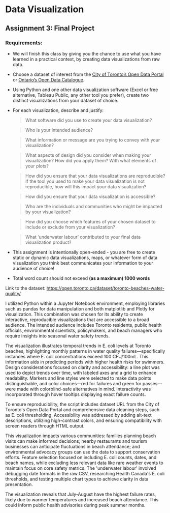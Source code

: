 # Data Visualization

## Assignment 3: Final Project

### Requirements:
- We will finish this class by giving you the chance to use what you have learned in a practical context, by creating data visualizations from raw data. 
- Choose a dataset of interest from the [City of Toronto’s Open Data Portal](https://www.toronto.ca/city-government/data-research-maps/open-data/) or [Ontario’s Open Data Catalogue](https://data.ontario.ca/). 
- Using Python and one other data visualization software (Excel or free alternative, Tableau Public, any other tool you prefer), create two distinct visualizations from your dataset of choice.  
- For each visualization, describe and justify: 
    > What software did you use to create your data visualization?

    > Who is your intended audience? 
    
    > What information or message are you trying to convey with your visualization? 
    
    > What aspects of design did you consider when making your visualization? How did you apply them? With what elements of your plots? 
    
    > How did you ensure that your data visualizations are reproducible? If the tool you used to make your data visualization is not reproducible, how will this impact your data visualization? 
    
    > How did you ensure that your data visualization is accessible?  
    
    > Who are the individuals and communities who might be impacted by your visualization?  
    
    > How did you choose which features of your chosen dataset to include or exclude from your visualization? 
    
    > What ‘underwater labour’ contributed to your final data visualization product?

- This assignment is intentionally open-ended - you are free to create static or dynamic data visualizations, maps, or whatever form of data visualization you think best communicates your information to your audience of choice! 
- Total word count should not exceed **(as a maximum) 1000 words** 
 

Link to the dataset: https://open.toronto.ca/dataset/toronto-beaches-water-quality/

I utilized Python within a Jupyter Notebook environment, employing libraries such as pandas for data manipulation and both matplotlib and Plotly for visualization. This combination was chosen for its ability to create interactive, reproducible visualizations that are accessible to a broad audience. The intended audience includes Toronto residents, public health officials, environmental scientists, policymakers, and beach managers who require insights into seasonal water safety trends.

The visualization illustrates temporal trends in E. coli levels at Toronto beaches, highlighting monthly patterns in water quality failures—specifically instances where E. coli concentrations exceed 100 CFU/100mL. This information aids in predicting periods with higher health risks for swimmers. Design considerations focused on clarity and accessibility: a line plot was used to depict trends over time, with labeled axes and a grid to enhance readability. Markers and line styles were selected to make data points distinguishable, and color choices—red for failures and green for passes—were made with colorblind-safe alternatives in mind. Interactivity was incorporated through hover tooltips displaying exact failure counts.

To ensure reproducibility, the script includes dataset URL from the City of Toronto's Open Data Portal and comprehensive data cleaning steps, such as E. coli thresholding. Accessibility was addressed by adding alt-text descriptions, utilizing high-contrast colors, and ensuring compatibility with screen readers through HTML output.

This visualization impacts various communities: families planning beach visits can make informed decisions; nearby restaurants and tourism businesses can anticipate fluctuations in beach attendance; and environmental advocacy groups can use the data to support conservation efforts. Feature selection focused on including E. coli counts, dates, and beach names, while excluding less relevant data like rare weather events to maintain focus on core safety metrics. The 'underwater labour' involved debugging date formats in the raw CSV, researching Health Canada's E. coli thresholds, and testing multiple chart types to achieve clarity in data presentation.

The visualization reveals that July-August have the highest failure rates, likely due to warmer temperatures and increased beach attendance. This could inform public health advisories during peak summer months.